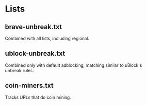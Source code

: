 # Lists

## brave-unbreak.txt

Combined with all lists, including regional.

## ublock-unbreak.txt

Combined only with default adblocking, matching similar to uBlock's unbreak rules.

## coin-miners.txt

Tracks URLs that do coin mining.
